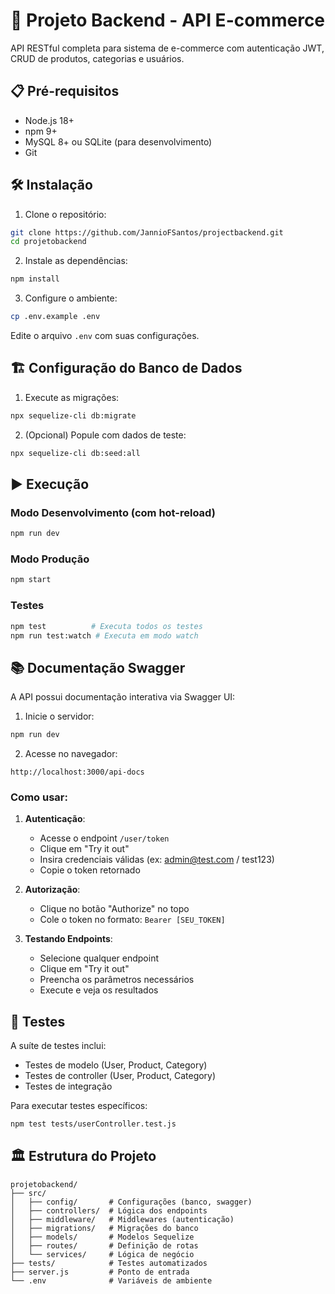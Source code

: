 # 🚀 Projeto Backend - API E-commerce

API RESTful completa para sistema de e-commerce com autenticação JWT, CRUD de produtos, categorias e usuários.

## 📋 Pré-requisitos

- Node.js 18+
- npm 9+
- MySQL 8+ ou SQLite (para desenvolvimento)
- Git

## 🛠️ Instalação

1. Clone o repositório:
```bash
git clone https://github.com/JannioFSantos/projectbackend.git
cd projetobackend
```

2. Instale as dependências:
```bash
npm install
```

3. Configure o ambiente:
```bash
cp .env.example .env
```
Edite o arquivo `.env` com suas configurações.

## 🏗️ Configuração do Banco de Dados

1. Execute as migrações:
```bash
npx sequelize-cli db:migrate
```

2. (Opcional) Popule com dados de teste:
```bash
npx sequelize-cli db:seed:all
```

## ▶️ Execução

### Modo Desenvolvimento (com hot-reload)
```bash
npm run dev
```

### Modo Produção
```bash
npm start
```

### Testes
```bash
npm test          # Executa todos os testes
npm run test:watch # Executa em modo watch
```

## 📚 Documentação Swagger

A API possui documentação interativa via Swagger UI:

1. Inicie o servidor:
```bash
npm run dev
```

2. Acesse no navegador:
```
http://localhost:3000/api-docs
```

### Como usar:

1. **Autenticação**:
   - Acesse o endpoint `/user/token`
   - Clique em "Try it out"
   - Insira credenciais válidas (ex: admin@test.com / test123)
   - Copie o token retornado

2. **Autorização**:
   - Clique no botão "Authorize" no topo
   - Cole o token no formato: `Bearer [SEU_TOKEN]`

3. **Testando Endpoints**:
   - Selecione qualquer endpoint
   - Clique em "Try it out"
   - Preencha os parâmetros necessários
   - Execute e veja os resultados

## 🧪 Testes

A suíte de testes inclui:

- Testes de modelo (User, Product, Category)
- Testes de controller (User, Product, Category)
- Testes de integração

Para executar testes específicos:
```bash
npm test tests/userController.test.js
```

## 🏛️ Estrutura do Projeto

```
projetobackend/
├── src/
│   ├── config/       # Configurações (banco, swagger)
│   ├── controllers/  # Lógica dos endpoints
│   ├── middleware/   # Middlewares (autenticação)
│   ├── migrations/   # Migrações do banco
│   ├── models/       # Modelos Sequelize
│   ├── routes/       # Definição de rotas
│   └── services/     # Lógica de negócio
├── tests/            # Testes automatizados
├── server.js         # Ponto de entrada
└── .env              # Variáveis de ambiente
```


